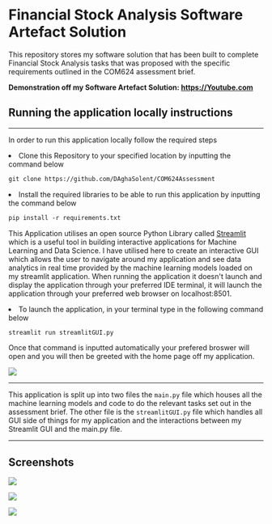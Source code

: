 <h1>Financial Stock Analysis Software Artefact Solution</h1>

This repository stores my software solution that has been built to complete Financial Stock Analysis tasks that was proposed with the specific requirements outlined in the COM624 assessment brief.

**<p>Demonstration off my Software Artefact Solution: https://Youtube.com</p>**

<h2>Running the application locally instructions</h2><hr>

In order to run this application locally follow the required steps

<li> Clone this Repository to your specified location by inputting the command below</li>

~~~markdown
git clone https://github.com/DAghaSolent/COM624Assessment
~~~

<li> Install the required libraries to be able to run this application by inputting the command below </li>

~~~markdown
pip install -r requirements.txt
~~~

This Application utilises an open source Python Library called [Streamlit](https://streamlit.io/) which is a useful tool in building interactive applications for Machine Learning and Data Science. I have utilised here to create an interactive GUI which allows the user to navigate around my application and see data analytics in real time provided by the machine learning models loaded on my streamlit application. When running the application it doesn't launch and display the application through your preferred IDE terminal, it will launch the application through your preferred web browser on localhost:8501.

<li> To launch the application, in your terminal type in the following command below </li>

~~~markdown
streamlit run streamlitGUI.py
~~~

Once that command is inputted automatically your prefered broswer will open and you will then be greeted with the home page off my application.

![](Images/Streamlit%20Application%20running.png)

<hr>

This application is split up into two files the ```main.py``` file which houses all the machine learning models and code to do the relevant tasks set out in the assessment brief. The other file is the ```streamlitGUI.py``` file which handles all GUI side of things for my application and the interactions between my Streamlit GUI and the main.py file. 
<hr>
<h2>Screenshots</h2>

![](Images/EDA%20Screenshot.png)

![](Images/FB%20Prophet.png)

![](Images/GeneralTask6Screenshot.png)